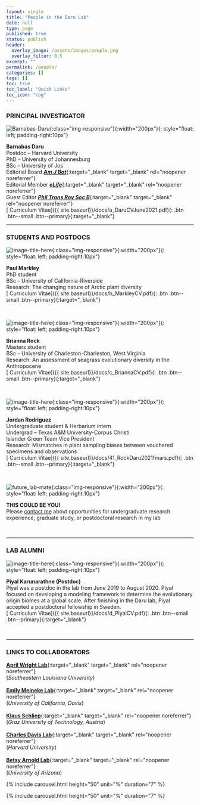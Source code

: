 ```yaml
---
layout: single
title: "People in the Daru Lab"
date: null
type: page
published: true
status: publish
header:
  overlay_image: /assets/images/people.png
  overlay_filter: 0.5
excerpt: ""
permalink: /people/
categories: []
tags: []
toc: true
toc_label: "Quick Links"
toc_icon: "cog"
---
```


### PRINCIPAL INVESTIGATOR

![Barnabas-Daru](/assets/images/barnabas.jpg){:class="img-responsive"}{:width="200px"}{: style="float: left; padding-right:10px"}

**Barnabas Daru**   
Postdoc – Harvard University<br>
PhD – University of Johannesburg<br>
BSc – University of Jos<br>
Editorial Board [**_Am J Bot_**](https://bsapubs.onlinelibrary.wiley.com/hub/journal/15372197/homepage/editorialboard){:target="_blank" target="_blank" rel="noopener noreferrer"}<br>
Editorial Member [**_eLife_**](https://elifesciences.org/about/people/ecology){:target="_blank" target="_blank" rel="noopener noreferrer"}<br>
Guest Editor [**_Phil Trans Roy Soc B_**](http://rstb.royalsocietypublishing.org/content/374/1763){:target="_blank" target="_blank" rel="noopener noreferrer"}<br>
[<i class="fa fa-download" aria-hidden="true"></i> Curriculum Vitae]({{ site.baseurl}}/docs/a_DaruCVJune2021.pdf){: .btn .btn--small .btn--primary}{:target="_blank"}

---
### STUDENTS AND POSTDOCS

![image-title-here](/images/paul.jpg){:class="img-responsive"}{:width="200px"}{: style="float: left; padding-right:10px"}

**Paul Markley**   
PhD student   
BSc – University of California-Riverside   
Research: The changing nature of Arctic plant diversity<br>
[<i class="fa fa-download" aria-hidden="true"></i> Curriculum Vitae]({{ site.baseurl}}/docs/b_MarkleyCV.pdf){: .btn .btn--small .btn--primary}{:target="_blank"}

<br clear="left"/>

![image-title-here](/images/brianna.jpg){:class="img-responsive"}{:width="200px"}{: style="float: left; padding-right:10px"}

**Brianna Rock**   
Masters student   
BSc – University of Charleston-Charleston, West Virginia   
Research: An assessment of seagrass evolutionary diversity in the Anthropocene<br>
[<i class="fa fa-download" aria-hidden="true"></i> Curriculum Vitae]({{ site.baseurl}}/docs/c_BriannaCV.pdf){: .btn .btn--small .btn--primary}{:target="_blank"} 

<br clear="left"/>

![image-title-here](/images/jordan.jpg){:class="img-responsive"}{:width="200px"}{: style="float: left; padding-right:10px"}

**Jordan Rodriguez**   
Undergraduate student & Herbarium intern<br>
Undergrad – Texas A&M University-Corpus Christi   
Islander Green Team Vice President   
Research: Mismatches in plant sampling biases between vouchered specimens and observations<br>
[<i class="fa fa-download" aria-hidden="true"></i> Curriculum Vitae]({{ site.baseurl}}/docs/41_RockDaru2021fmars.pdf){: .btn .btn--small .btn--primary}{:target="_blank"}

<br clear="left"/>

![future_lab-mate](/images/you.jpg){:class="img-responsive"}{:width="200px"}{: style="float: left; padding-right:10px"}

**THIS COULD BE YOU!**   
Please <a target="_blank" rel="noopener noreferrer" href = "mailto: barnabas.daru@tamucc.edu">contact me</a> about opportunities for undergraduate research experience, graduate study, or postdoctoral research in my lab<br> 

<br clear="left"/>

---
### LAB ALUMNI

![image-title-here](/images/piyal.jpg){:class="img-responsive"}{:width="200px"}{: style="float: left; padding-right:10px"}

**Piyal Karunarathne (Postdoc)**  
Piyal was a postdoc in the lab from June 2019 to August 2020. Piyal focused on developing a modeling framework to determine the evolutionary origin biomes at a global scale. After finishing in the Daru lab, Piyal accepted a postdoctoral fellowship in Sweden.<br>
[<i class="fa fa-download" aria-hidden="true"></i> Curriculum Vitae]({{ site.baseurl}}/docs/d_PiyalCV.pdf){: .btn .btn--small .btn--primary}{:target="_blank"}

<br clear="left"/>

---
### LINKS TO COLLABORATORS

[**April Wright Lab**](https://paleantology.com/){:target="_blank" target="_blank" rel="noopener noreferrer"}<br>
(_Southeastern Louisiana University_)<br>
<br>
[**Emily Meineke Lab**](https://emilykmeineke.com/){:target="_blank" target="_blank" rel="noopener noreferrer"}<br>
(_University of California, Davis_)<br>
<br>
[**Klaus Schliep**](https://kschliep.netlify.app/){:target="_blank" target="_blank" rel="noopener noreferrer"}<br>
(_Graz University of Technology, Austria_)<br>
<br>
[**Charles Davis Lab**](https://davislab.oeb.harvard.edu/){:target="_blank" target="_blank" rel="noopener noreferrer"}<br>
(_Harvard University_)<br>
<br>
[**Betsy Arnold Lab**](http://www.arnoldlab.net/){:target="_blank" target="_blank" rel="noopener noreferrer"}<br>
(_University of Arizona_)<br>


{% include carousel.html height="50" unit="%" duration="7" %}

<div class="darkout-section">{% include carousel.html height="50" unit="%" duration="7" %}</div>
